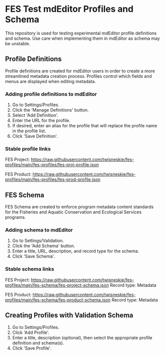 # FES Test mdEditor Profiles and Schema

This repository is used for testing experimental mdEditor profile definitions and schema. Use care when implementing them in mdEditor as schema may be unstable. 

## Profile Definitions

Profile definitions are created for mdEditor users in order to create a more streamlined metadata creation process. Profiles control which fields and menus are displayed when editing metadata.

### Adding profile definitions to mdEditor
1. Go to Settings/Profiles.
2. Click the 'Manage Definitions' button.
3. Select 'Add Definition'.
4. Enter the URL for the profile.
5. If desired, enter an alias for the profile that will replace the profile name in the profile list.
6. Click 'Save Definition'.

### Stable profile links
FES Project: https://raw.githubusercontent.com/twisneskie/fes-profiles/main/fes-profiles/fes-proj-profile.json

FES Product: https://raw.githubusercontent.com/twisneskie/fes-profiles/main/fes-profiles/fes-prod-profile.json

## FES Schema

FES Schema are created to enforce program metadata content standards for the Fisheries and Aquatic Conservation and Ecological Services programs.

### Adding schema to mdEditor
1. Go to Settings/Validation.
2. Click the 'Add Schema' button.
3. Enter a title, URL, description, and record type for the schema.
4. Click 'Save Schema'.

### Stable schema links
FES Project: https://raw.githubusercontent.com/twisneskie/fes-profiles/main/fes-schema/fes-project-schema.json
Record type: Metadata

FES Product: https://raw.githubusercontent.com/twisneskie/fes-profiles/main/fes-schema/fes-product-schema.json
Record type: Metadata

## Creating Profiles with Validation Schema
1. Go to Settings/Profiles.
2. Click 'Add Profile'.
3. Enter a title, description (optional), then select the appropriate profile definition and schema(s).
4. Click 'Save Profile'.
